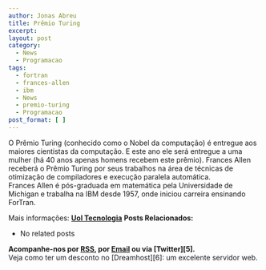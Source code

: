 ```yaml
---
author: Jonas Abreu
title: Prêmio Turing
excerpt:
layout: post
category:
  - News
  - Programacao
tags:
  - fortran
  - frances-allen
  - ibm
  - News
  - premio-turing
  - Programacao
post_format: [ ]
---
```

O Prêmio Turing (conhecido como o Nobel da computação) é entregue aos maiores cientistas da computação. E este ano ele será entregue a uma mulher (há 40 anos apenas homens recebem este prêmio). Frances Allen receberá o Prêmio Turing por seus trabalhos na área de técnicas de otimização de compiladores e execução paralela automática.  
Frances Allen é pós-graduada em matemática pela Universidade de Michigan e trabalha na IBM desde 1957, onde iniciou carreira ensinando ForTran.

Mais informações: **[Uol Tecnologia][1]** 
**Posts Relacionados:** 
*   No related posts









**Acompanhe-nos por [ RSS][3], por [Email][4] ou via [Twitter][5].**  
Veja como ter um desconto no [Dreamhost][6]: um excelente servidor web.

 [1]: http://info.abril.uol.com.br/aberto/infonews/022007/21022007-15.shl
 [2]: https://twitter.com/share
 [3]: http://feeds.feedburner.com/VidaGeek
 [4]: http://feedburner.google.com/fb/a/mailverify?uri=VidaGeek&loc=pt_BR



